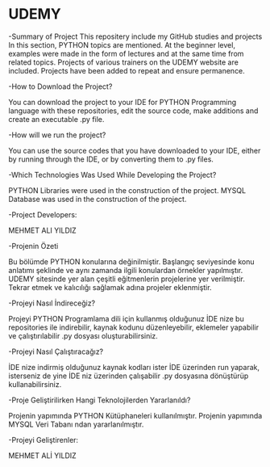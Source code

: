 # UDEMY
-Summary of Project
This repositery include my GitHub studies and projects
In this section, PYTHON topics are mentioned. At the beginner level, examples were made in the form of lectures and at the same time from related topics. Projects of various trainers on the UDEMY website are included. Projects have been added to repeat and ensure permanence.

-How to Download the Project?

You can download the project to your IDE for PYTHON Programming language with these repositories, edit the source code, make additions and create an executable .py file.

-How will we run the project?

You can use the source codes that you have downloaded to your IDE, either by running through the IDE, or by converting them to .py files.

-Which Technologies Was Used While Developing the Project?

PYTHON Libraries were used in the construction of the project. MYSQL Database was used in the construction of the project.

-Project Developers:

MEHMET ALI YILDIZ



-Projenin Özeti

Bu bölümde PYTHON konularına değinilmiştir. Başlangıç seviyesinde konu anlatımı şeklinde ve aynı zamanda ilgili konulardan örnekler yapılmıştır. UDEMY sitesinde yer alan çeşitli eğitmenlerin projelerine yer verilmiştir. Tekrar etmek ve kalıcılığı sağlamak adına projeler eklenmiştir.

-Projeyi Nasıl İndireceğiz?

Projeyi PYTHON Programlama dili için kullanmış olduğunuz İDE nize bu repositories ile indirebilir, kaynak kodunu düzenleyebilir, eklemeler yapabilir ve çalıştırılabilir .py dosyası oluşturabilirsiniz.

-Projeyi Nasıl Çalıştıracağız?

İDE nize indirmiş olduğunuz kaynak kodları ister İDE üzerinden run yaparak, isterseniz de yine İDE niz üzerinden çalışabilir .py dosyasına dönüştürüp kullanabilirsiniz.

-Proje Geliştirilirken Hangi Teknolojilerden Yararlanıldı?

Projenin yapımında PYTHON Kütüphaneleri kullanılmıştır.
Projenin yapımında MYSQL Veri Tabanı ndan yararlanılmıştır.

-Projeyi Geliştirenler:

MEHMET ALİ YILDIZ
